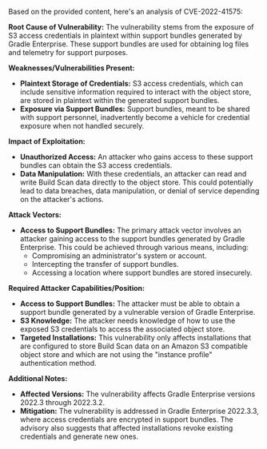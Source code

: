 Based on the provided content, here's an analysis of CVE-2022-41575:

**Root Cause of Vulnerability:**
The vulnerability stems from the exposure of S3 access credentials in plaintext within support bundles generated by Gradle Enterprise. These support bundles are used for obtaining log files and telemetry for support purposes.

**Weaknesses/Vulnerabilities Present:**
- **Plaintext Storage of Credentials:**  S3 access credentials, which can include sensitive information required to interact with the object store, are stored in plaintext within the generated support bundles.
- **Exposure via Support Bundles:** Support bundles, meant to be shared with support personnel, inadvertently become a vehicle for credential exposure when not handled securely.

**Impact of Exploitation:**
- **Unauthorized Access:** An attacker who gains access to these support bundles can obtain the S3 access credentials.
- **Data Manipulation:** With these credentials, an attacker can read and write Build Scan data directly to the object store. This could potentially lead to data breaches, data manipulation, or denial of service depending on the attacker's actions.

**Attack Vectors:**
- **Access to Support Bundles:** The primary attack vector involves an attacker gaining access to the support bundles generated by Gradle Enterprise. This could be achieved through various means, including:
    - Compromising an administrator's system or account.
    - Intercepting the transfer of support bundles.
    - Accessing a location where support bundles are stored insecurely.

**Required Attacker Capabilities/Position:**
- **Access to Support Bundles:** The attacker must be able to obtain a support bundle generated by a vulnerable version of Gradle Enterprise.
- **S3 Knowledge:**  The attacker needs knowledge of how to use the exposed S3 credentials to access the associated object store.
- **Targeted Installations:** This vulnerability only affects installations that are configured to store Build Scan data on an Amazon S3 compatible object store and which are not using the "instance profile" authentication method.

**Additional Notes:**
- **Affected Versions:** The vulnerability affects Gradle Enterprise versions 2022.3 through 2022.3.2.
- **Mitigation:** The vulnerability is addressed in Gradle Enterprise 2022.3.3, where access credentials are encrypted in support bundles. The advisory also suggests that affected installations revoke existing credentials and generate new ones.